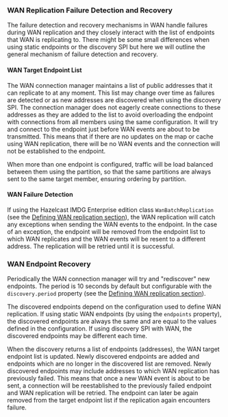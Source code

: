 
### WAN Replication Failure Detection and Recovery

The failure detection and recovery mechanisms in WAN handle failures during WAN replication and they closely interact with the list of endpoints that WAN is replicating to. There might be some small differences when using static endpoints or the discovery SPI but here we will outline the general mechanism of failure detection and recovery.

#### WAN Target Endpoint List
 
The WAN connection manager maintains a list of public addresses that it can replicate to at any moment. This list may change over time as failures are detected or as new addresses are discovered when using the discovery SPI. The connection manager does not eagerly create connections to these addresses as they are added to the list to avoid overloading the endpoint with connections from all members using the same configuration. It will try and connect to the endpoint just before WAN events are about to be transmitted. This means that if there are no updates on the map or cache using WAN replication, there will be no WAN events and the connection will not be established to the endpoint.

When more than one endpoint is configured, traffic will be load balanced between them using the partition, so that the same partitions are always sent to the same target member, ensuring ordering by partition.
 
#### WAN Failure Detection
 
If using the Hazelcast IMDG Enterprise edition class `WanBatchReplication` (see the [Defining WAN replication section](#defining-wan-replication)), the WAN replication will catch any exceptions when sending the WAN events to the endpoint. In the case of an exception, the endpoint will be removed from the endpoint list to which WAN replicates and the WAN events will be resent to a different address. The replication will be retried until it is successful.

### WAN Endpoint Recovery

Periodically the WAN connection manager will try and "rediscover" new endpoints. The period is 10 seconds by default but configurable with the `discovery.period` property (see the [Defining WAN replication section](#defining-wan-replication)).

The discovered endpoints depend on the configuration used to define WAN replication. If using static WAN endpoints (by using the `endpoints` property), the discovered endpoints are always the same and are equal to the values defined in the configuration. If using discovery SPI with WAN, the discovered endpoints may be different each time.

When the discovery returns a list of endpoints (addresses), the WAN target endpoint list is updated. Newly discovered endpoints are added and endpoints which are no longer in the discovered list are removed. Newly discovered endpoints may include addresses to which WAN replication has previously failed. This means that once a new WAN event is about to be sent, a connection will be reestablished to the previously failed endpoint and WAN replication will be retried. The endpoint can later be again removed from the target endpoint list if the replication again encounters failure.